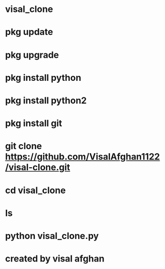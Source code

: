 # visal_clone
# pkg update
# pkg upgrade
# pkg install python
# pkg install python2
# pkg install git
# git clone https://github.com/VisalAfghan1122/visal-clone.git
# cd visal_clone
# Is
# python visal_clone.py
# created by visal afghan










